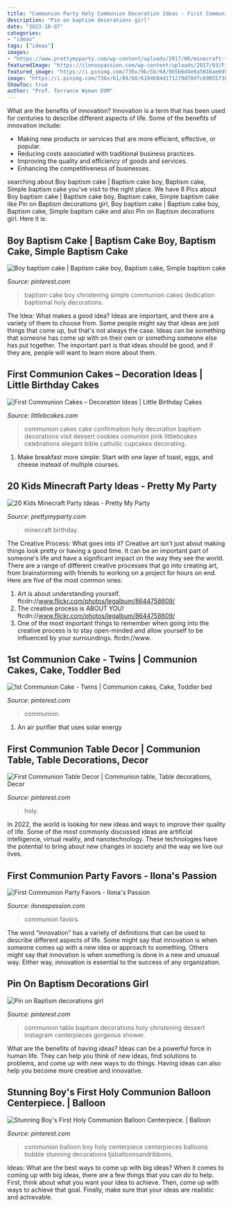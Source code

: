 ```yaml
---
title: "Communion Party Holy Communion Decoration Ideas - First Communion Party Favors"
description: "Pin on baptism decorations girl"
date: "2023-10-07"
categories:
- "ideas"
tags: ["ideas"]
images:
- "https://www.prettymyparty.com/wp-content/uploads/2017/06/minecraft-tnt-birthday-cake.jpg"
featuredImage: "https://ilonaspassion.com/wp-content/uploads/2017/03/First-Communion-Party-Favors-FC.jpg"
featured_image: "https://i.pinimg.com/736x/9b/5b/6d/9b5b6d4e0a5016ae0d548351e4cdee50.jpg"
image: "https://i.pinimg.com/736x/61/84/b8/6184b84d171279d78dfc690557383693.jpg"
ShowToc: true
author: "Prof. Terrance Wyman DVM"
---
```



What are the benefits of innovation?
Innovation is a term that has been used for centuries to describe different aspects of life. Some of the benefits of innovation include: 
- Making new products or services that are more efficient, effective, or popular.
- Reducing costs associated with traditional business practices.
- Improving the quality and efficiency of goods and services. 
- Enhancing the competitiveness of businesses.

	

		
searching about Boy baptism cake | Baptism cake boy, Baptism cake, Simple baptism cake you've visit to the right place. We have 8 Pics about Boy baptism cake | Baptism cake boy, Baptism cake, Simple baptism cake like Pin on Baptism decorations girl, Boy baptism cake | Baptism cake boy, Baptism cake, Simple baptism cake and also Pin on Baptism decorations girl. Here it is:
		
    
## Boy Baptism Cake | Baptism Cake Boy, Baptism Cake, Simple Baptism Cake

<img loading=lazy src="https://i.pinimg.com/736x/61/84/b8/6184b84d171279d78dfc690557383693.jpg" onerror="this.onerror=null;this.src='https://tse1.mm.bing.net/th?id=OIP.K-G-3SdcRLdcL0Tx17KvSAHaJ3&amp;pid=15.1';" alt="Boy baptism cake | Baptism cake boy, Baptism cake, Simple baptism cake">

_Source: pinterest.com_

>baptism cake boy christening simple communion cakes dedication baptismal holy decorations. 

	

The Idea: What makes a good idea?
Ideas are important, and there are a variety of them to choose from. Some people might say that ideas are just things that come up, but that's not always the case. Ideas can be something that someone has come up with on their own or something someone else has put together. The important part is that ideas should be good, and if they are, people will want to learn more about them.

    
## First Communion Cakes – Decoration Ideas | Little Birthday Cakes

<img loading=lazy src="http://www.littlebcakes.com/wp-content/uploads/2014/02/First-Communion-Cake-Ideas.jpg" onerror="this.onerror=null;this.src='https://tse2.mm.bing.net/th?id=OIP.1RPWOvpRM8PYYx0NG-ujNAHaLV&amp;pid=15.1';" alt="First Communion Cakes – Decoration Ideas | Little Birthday Cakes">

_Source: littlebcakes.com_

>communion cakes cake confirmation holy decoration baptism decorations visit dessert cookies comunion pink littlebcakes celebrations elegant bible catholic cupcakes decorating. 

	

1. Make breakfast more simple: Start with one layer of toast, eggs, and cheese instead of multiple courses. 

    
## 20 Kids Minecraft Party Ideas - Pretty My Party

<img loading=lazy src="https://www.prettymyparty.com/wp-content/uploads/2017/06/minecraft-tnt-birthday-cake.jpg" onerror="this.onerror=null;this.src='https://tse1.mm.bing.net/th?id=OIP.Nf86K4GDwO6erSl9Yl5JygHaJ3&amp;pid=15.1';" alt="20 Kids Minecraft Party Ideas - Pretty My Party">

_Source: prettymyparty.com_

>minecraft birthday. 

	

The Creative Process: What goes into it?
Creative art isn't just about making things look pretty or having a good time. It can be an important part of someone's life and have a significant impact on the way they see the world. There are a range of different creative processes that go into creating art, from brainstorming with friends to working on a project for hours on end. Here are five of the most common ones: 
1) Art is about understanding yourself. ftcdn://www.flickr.com/photos/legalbum/8644758609/
2) The creative process is ABOUT YOU! ftcdn://www.flickr.com/photos/legalbum/8644758609/
3) One of the most important things to remember when going into the creative process is to stay open-minded and allow yourself to be influenced by your surroundings. ftcdn://www.

    
## 1st Communion Cake - Twins | Communion Cakes, Cake, Toddler Bed

<img loading=lazy src="https://i.pinimg.com/originals/90/99/29/909929e8982dfe35615d2e6109fb56c3.jpg" onerror="this.onerror=null;this.src='https://tse2.mm.bing.net/th?id=OIP.OYzAmG3-3axW9sPHWqBynQHaJ4&amp;pid=15.1';" alt="1st Communion Cake - Twins | Communion cakes, Cake, Toddler bed">

_Source: pinterest.com_

>communion. 

	

1. An air purifier that uses solar energy 

    
## First Communion Table Decor | Communion Table, Table Decorations, Decor

<img loading=lazy src="https://i.pinimg.com/originals/dd/7a/8d/dd7a8d48bbf4ae86aaa7ce81d5dad674.jpg" onerror="this.onerror=null;this.src='https://tse3.mm.bing.net/th?id=OIP.ssbJzCtTrZVzSk1Gmow3UwHaJ4&amp;pid=15.1';" alt="First Communion Table Decor | Communion table, Table decorations, Decor">

_Source: pinterest.com_

>holy. 

	

In 2022, the world is looking for new ideas and ways to improve their quality of life. Some of the most commonly discussed ideas are artificial intelligence, virtual reality, and nanotechnology. These technologies have the potential to bring about new changes in society and the way we live our lives.

    
## First Communion Party Favors - Ilona&#039;s Passion

<img loading=lazy src="https://ilonaspassion.com/wp-content/uploads/2017/03/First-Communion-Party-Favors-FC.jpg" onerror="this.onerror=null;this.src='https://tse1.mm.bing.net/th?id=OIP.oFXQ35HABbvbGKsPpRLotAHaHa&amp;pid=15.1';" alt="First Communion Party Favors - Ilona&#039;s Passion">

_Source: ilonaspassion.com_

>communion favors. 

	

The word “innovation” has a variety of definitions that can be used to describe different aspects of life. Some might say that innovation is when someone comes up with a new idea or approach to something. Others might say that innovation is when something is done in a new and unusual way. Either way, innovation is essential to the success of any organization.

    
## Pin On Baptism Decorations Girl

<img loading=lazy src="https://i.pinimg.com/736x/9b/5b/6d/9b5b6d4e0a5016ae0d548351e4cdee50.jpg" onerror="this.onerror=null;this.src='https://tse2.mm.bing.net/th?id=OIP.h3ELR4P1J6rWL0oBBUr4IgHaJQ&amp;pid=15.1';" alt="Pin on Baptism decorations girl">

_Source: pinterest.com_

>communion table baptism decorations holy christening dessert instagram centerpieces gorgeous shower. 

	

What are the benefits of having ideas?
Ideas can be a powerful force in human life. They can help you think of new ideas, find solutions to problems, and come up with new ways to do things. Having ideas can also help you become more creative and innovative.

    
## Stunning Boy&#039;s First Holy Communion Balloon Centerpiece. | Balloon

<img loading=lazy src="https://i.pinimg.com/736x/82/0b/df/820bdf4a42798e2a435fb58df453a1da.jpg" onerror="this.onerror=null;this.src='https://tse2.mm.bing.net/th?id=OIP.mEe_UIKC8w4ulLxDDiyAiQHaJ3&amp;pid=15.1';" alt="Stunning Boy&#039;s First Holy Communion Balloon Centerpiece. | Balloon">

_Source: pinterest.com_

>communion balloon boy holy centerpiece centerpieces balloons bubble stunning decorations tjsballoonsandribbons. 

	

Ideas: What are the best ways to come up with big ideas?
When it comes to coming up with big ideas, there are a few things that you can do to help. First, think about what you want your idea to achieve. Then, come up with ways to achieve that goal. Finally, make sure that your ideas are realistic and achievable.

